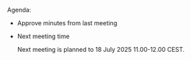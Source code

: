 Agenda:

- Approve minutes from last meeting

- Next meeting time

  Next meeting is planned to 18 July 2025 11.00-12.00 CEST.
